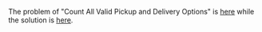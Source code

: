 The problem of "Count All Valid Pickup and Delivery Options" is [here](https://leetcode.com/problems/count-all-valid-pickup-and-delivery-options/description/?envType=daily-question&envId=2023-09-10) while the solution is [here](https://github.com/aurimas13/Solutions-To-Problems/blob/main/LeetCode/Java%20Solutions/Count%20All%20Valid%20Pickup%20and%20Delivery%20Options/count.java).

